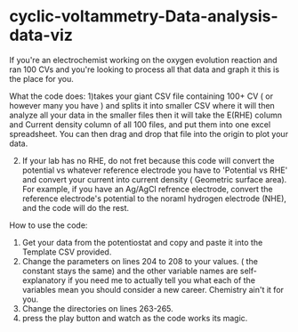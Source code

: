 # cyclic-voltammetry-Data-analysis-data-viz
If you're an electrochemist working on the oxygen evolution reaction and ran 100 CVs and you're looking to process all that data and graph it this is the place for you. 

What the code does: 
1)takes your giant CSV file containing 100+ CV ( or however many  you have ) and splits it into smaller CSV where it will then analyze all your data in the smaller files
then it will take the E(RHE) column and Current density column of all 100 files, and put them into one excel spreadsheet. You can then drag and drop that file into the origin to plot your data. 

2)  If your lab has no RHE, do not fret because this code will convert the potential vs whatever reference electrode you have to 'Potential vs RHE' and convert your current into current density ( Geometric surface area).  For example, if you have an Ag/AgCl refrence electrode, convert the reference electrode's potential to the noraml hydrogen electrode (NHE), and the code will do the rest.


How to use the code: 
1) Get your data from the potentiostat and copy and paste it into the Template CSV provided.
2) Change the parameters on lines 204 to 208 to your values. ( the constant stays the same) and the other  variable names are self-explanatory if you need me to actually tell you what each of the variables mean 
   you should consider a new career. Chemistry ain't it for you.
3) Change the directories on lines 263-265.
4) press the play button and watch as the code works its magic.


 
